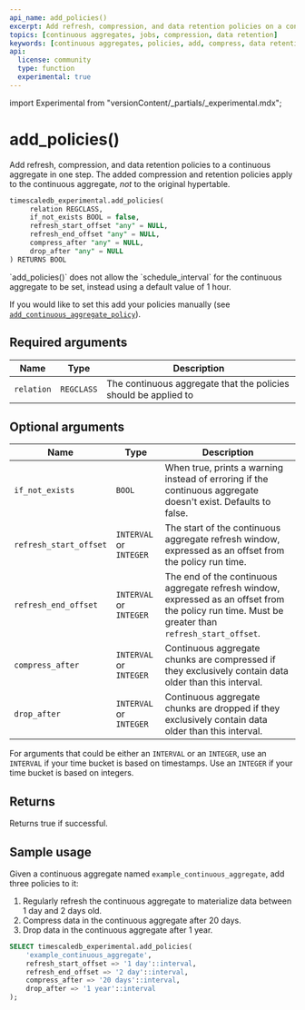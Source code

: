```yaml
---
api_name: add_policies()
excerpt: Add refresh, compression, and data retention policies on a continuous aggregate
topics: [continuous aggregates, jobs, compression, data retention]
keywords: [continuous aggregates, policies, add, compress, data retention]
api:
  license: community
  type: function
  experimental: true
---
```


import Experimental from "versionContent/_partials/_experimental.mdx";

<!-- markdownlint-disable-next-line line-length -->
# add_policies() <Tag type="community" content="Community" /><Tag type="experimental" content="Experimental" />

Add refresh, compression, and data retention policies to a continuous aggregate
in one step. The added compression and retention policies apply to the
continuous aggregate, _not_ to the original hypertable.

```sql
timescaledb_experimental.add_policies(
     relation REGCLASS,
     if_not_exists BOOL = false,
     refresh_start_offset "any" = NULL,
     refresh_end_offset "any" = NULL,
     compress_after "any" = NULL,
     drop_after "any" = NULL
) RETURNS BOOL
```

<Experimental />

<Highlight type="note">
`add_policies()` does not allow the `schedule_interval` for the continuous aggregate to be set, instead using a default value of 1 hour. 

If you would like to set this add your policies manually (see [`add_continuous_aggregate_policy`][add_continuous_aggregate_policy]).
</Highlight>

## Required arguments

|Name|Type|Description|
|-|-|-|
|`relation`|`REGCLASS`|The continuous aggregate that the policies should be applied to|

## Optional arguments

|Name|Type|Description|
|-|-|-|
|`if_not_exists`|`BOOL`|When true, prints a warning instead of erroring if the continuous aggregate doesn't exist. Defaults to false.|
|`refresh_start_offset`|`INTERVAL` or `INTEGER`|The start of the continuous aggregate refresh window, expressed as an offset from the policy run time.|
|`refresh_end_offset`|`INTERVAL` or `INTEGER`|The end of the continuous aggregate refresh window, expressed as an offset from the policy run time. Must be greater than `refresh_start_offset`.|
|`compress_after`|`INTERVAL` or `INTEGER`|Continuous aggregate chunks are compressed if they exclusively contain data older than this interval.|
|`drop_after`|`INTERVAL` or `INTEGER`|Continuous aggregate chunks are dropped if they exclusively contain data older than this interval.|

For arguments that could be either an `INTERVAL` or an `INTEGER`, use an
`INTERVAL` if your time bucket is based on timestamps. Use an `INTEGER` if your
time bucket is based on integers.

## Returns

Returns true if successful.

## Sample usage

Given a continuous aggregate named `example_continuous_aggregate`, add three
policies to it:

1.  Regularly refresh the continuous aggregate to materialize data between 1 day
    and 2 days old.
1.  Compress data in the continuous aggregate after 20 days.
1.  Drop data in the continuous aggregate after 1 year.

```sql
SELECT timescaledb_experimental.add_policies(
    'example_continuous_aggregate',
    refresh_start_offset => '1 day'::interval,
    refresh_end_offset => '2 day'::interval,
    compress_after => '20 days'::interval,
    drop_after => '1 year'::interval
);
```
<!-- vale Vale.Terms = NO -->
[add_continuous_aggregate_policy]: /api/:currentVersion:/continuous-aggregates/add_continuous_aggregate_policy/
<!-- vale Vale.Terms = YES -->
